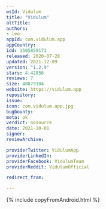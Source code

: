 ```yaml
---
wsId: Vidulum
title: "Vidulum"
altTitle: 
authors:
- leo
appId: com.vidulum.app
appCountry: 
idd: 1505859171
released: 2020-07-28
updated: 2021-12-09
version: "1.2.9"
stars: 4.42856
reviews: 7
size: 40879104
website: https://vidulum.app
repository: 
issue: 
icon: com.vidulum.app.jpg
bugbounty: 
meta: ok
verdict: nosource
date: 2021-10-01
signer: 
reviewArchive:

providerTwitter: VidulumApp
providerLinkedIn: 
providerFacebook: VidulumTeam
providerReddit: VidulumOfficial

redirect_from:

---
```


{% include copyFromAndroid.html %}
